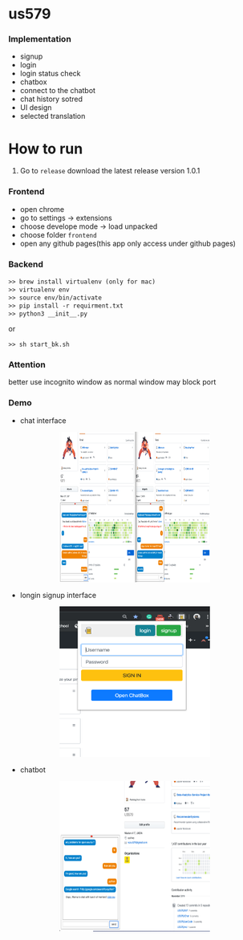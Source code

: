 # us579

### Implementation

* signup
* login
* login status check
* chatbox
* connect to the chatbot
* chat history sotred 
* UI design
* selected translation

# How to run

1. Go to `release` download the latest release version 1.0.1

### Frontend

*  open chrome
*  go to settings -> extensions
*  choose develope mode -> load unpacked
*  choose folder `frontend`
*  open any github pages(this app only access under github pages)


### Backend

```
>> brew install virtualenv (only for mac)
>> virtualenv env
>> source env/bin/activate
>> pip install -r requirment.txt
>> python3 __init__.py
```
or

```
>> sh start_bk.sh
```

### Attention

better use incognito window as normal window may block port 

### Demo

* chat interface

<div align=center><img width="300" height="300" src="https://github.com/US579/507/blob/master/img/chat.png"/></div>

* longin signup interface

<div align=center><img width="300" height="300" src="https://github.com/US579/507/blob/master/img/loginsingupform.png"/></div>

* chatbot

<div align=center><img width="300" height="300" src="https://github.com/US579/507/blob/master/img/chatwithchatbot.png"/></div>
